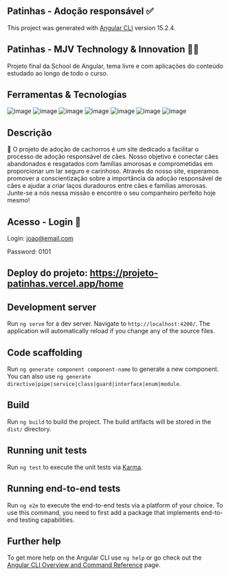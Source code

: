 ## Patinhas - Adoção responsável ✅

This project was generated with [Angular CLI](https://github.com/angular/angular-cli) version 15.2.4.


 ## Patinhas - MJV Technology & Innovation 👩‍💻
 
Projeto final da School de Angular,  tema livre e com aplicações do conteúdo estudado ao longo de todo o curso.

## Ferramentas & Tecnologias
![image](https://github.com/AlineDsouza/Projeto-Final-Angular/assets/50629052/fa43311a-a3a9-4dc5-8f11-685be355a81c)
![image](https://github.com/AlineDsouza/Projeto-Final-Angular/assets/50629052/444d1415-7e98-454a-8343-77d52d2cff0d)
![image](https://github.com/AlineDsouza/Projeto-Final-Angular/assets/50629052/a03f46b2-43ec-4f91-be5f-59710967bc98)
![image](https://github.com/AlineDsouza/Projeto-Final-Angular/assets/50629052/4b9cabd6-1687-4687-b5c9-4c7e58c71357)
![image](https://github.com/AlineDsouza/Projeto-Final-Angular/assets/50629052/2024d19a-0ddf-46c7-8575-a7139750a778)
![image](https://github.com/AlineDsouza/Projeto-Final-Angular/assets/50629052/bf416974-1980-414c-9f0c-503569981635)
![image](https://github.com/AlineDsouza/Projeto-Final-Angular/assets/50629052/ad10d381-28ca-4231-89aa-69c911e69252)
## Descrição 

📍 O projeto de adoção de cachorros é um site dedicado a facilitar o processo de adoção responsável de cães. Nosso objetivo é conectar cães abandonados e resgatados com famílias amorosas e comprometidas em proporcionar um lar seguro e carinhoso.
Através do nosso site, esperamos promover a conscientização sobre a importância da adoção responsável de cães e ajudar a criar laços duradouros entre cães e famílias amorosas. Junte-se a nós nessa missão e encontre o seu companheiro perfeito hoje mesmo!

## Acesso - Login 🔑
Login:  joao@email.com

Password: 0101

 ## Deploy do projeto: https://projeto-patinhas.vercel.app/home

## Development server

Run `ng serve` for a dev server. Navigate to `http://localhost:4200/`. The application will automatically reload if you change any of the source files.

## Code scaffolding

Run `ng generate component component-name` to generate a new component. You can also use `ng generate directive|pipe|service|class|guard|interface|enum|module`.

## Build

Run `ng build` to build the project. The build artifacts will be stored in the `dist/` directory.

## Running unit tests

Run `ng test` to execute the unit tests via [Karma](https://karma-runner.github.io).

## Running end-to-end tests

Run `ng e2e` to execute the end-to-end tests via a platform of your choice. To use this command, you need to first add a package that implements end-to-end testing capabilities.

## Further help

To get more help on the Angular CLI use `ng help` or go check out the [Angular CLI Overview and Command Reference](https://angular.io/cli) page.
